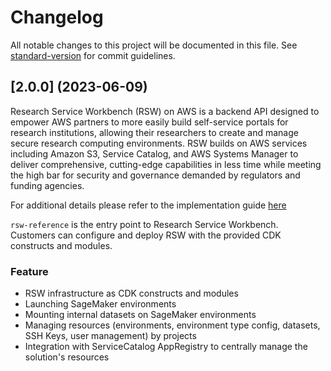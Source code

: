 # Changelog

All notable changes to this project will be documented in this file. See [standard-version](https://github.com/conventional-changelog/standard-version) for commit guidelines.
## [2.0.0] (2023-06-09)
Research Service Workbench (RSW) on AWS is a backend API designed to empower AWS partners to more easily build self-service portals for research institutions, allowing their researchers to create and manage secure research computing environments. RSW builds on AWS services including Amazon S3, Service Catalog, and AWS Systems Manager to deliver comprehensive, cutting-edge capabilities in less time while meeting the high bar for security and governance demanded by regulators and funding agencies.

For additional details please refer to the implementation guide [here](https://docs.aws.amazon.com/solutions/latest/research-service-workbench-on-aws/overview.html)

`rsw-reference` is the entry point to Research Service Workbench. Customers can configure and deploy RSW with the provided CDK constructs and modules. 

### Feature
* RSW infrastructure as CDK constructs and modules
* Launching SageMaker environments
* Mounting internal datasets on SageMaker environments
* Managing resources (environments, environment type config, datasets, SSH Keys, user management) by projects
* Integration with ServiceCatalog AppRegistry to centrally manage the solution's resources
